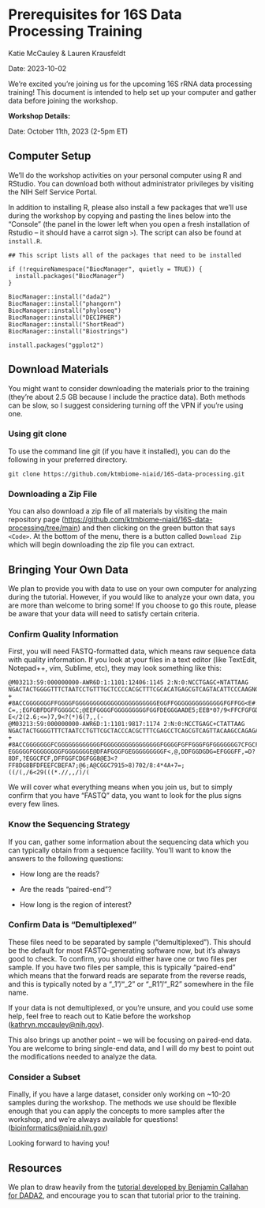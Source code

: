 Prerequisites for 16S Data Processing Training
================
Katie McCauley & Lauren Krausfeldt

Date: 2023-10-02

We’re excited you’re joining us for the upcoming 16S rRNA data
processing training! This document is intended to help set up your
computer and gather data before joining the workshop.

**Workshop Details:**

Date: October 11th, 2023 (2-5pm ET)

## Computer Setup

We’ll do the workshop activities on your personal computer using R and
RStudio. You can download both without administrator privileges by
visiting the NIH Self Service Portal.

In addition to installing R, please also install a few packages that
we’ll use during the workshop by copying and pasting the lines below
into the “Console” (the panel in the lower left when you open a fresh
installation of Rstudio – it should have a carrot sign `>`). The script
can also be found at `install.R`.

    ## This script lists all of the packages that need to be installed

    if (!requireNamespace("BiocManager", quietly = TRUE)) {
      install.packages("BiocManager")
    }

    BiocManager::install("dada2")
    BiocManager::install("phangorn")
    BiocManager::install("phyloseq")
    BiocManager::install("DECIPHER")
    BiocManager::install("ShortRead")
    BiocManager::install("Biostrings")

    install.packages("ggplot2")

## Download Materials

You might want to consider downloading the materials prior to the
training (they’re about 2.5 GB because I include the practice data).
Both methods can be slow, so I suggest considering turning off the VPN
if you’re using one.

### Using git clone

To use the command line git (if you have it installed), you can do the
following in your preferred directory.

    git clone https://github.com/ktmbiome-niaid/16S-data-processing.git

### Downloading a Zip File

You can also download a zip file of all materials by visiting the main
repository page
(<https://github.com/ktmbiome-niaid/16S-data-processing/tree/main>) and
then clicking on the green button that says `<Code>`. At the bottom of
the menu, there is a button called `Download Zip` which will begin
downloading the zip file you can extract.

## Bringing Your Own Data

We plan to provide you with data to use on your own computer for
analyzing during the tutorial. However, if you would like to analyze
your own data, you are more than welcome to bring some! If you choose to
go this route, please be aware that your data will need to satisfy
certain criteria.

### Confirm Quality Information

First, you will need FASTQ-formatted data, which means raw sequence data
with quality information. If you look at your files in a text editor
(like TextEdit, Notepad++, vim, Sublime, etc), they may look something
like this:

    @M03213:59:000000000-AWR6D:1:1101:12406:1145 2:N:0:NCCTGAGC+NTATTAAG
    NGACTACTGGGGTTTCTAATCCTGTTTGCTCCCCACGCTTTCGCACATGAGCGTCAGTACATTCCCAAGNGGCTGCCTTCGCCTTCGGTATTCCTCCACATCTCTACGCNTTTCACCGCTACACGTGGAATTCTACCCCTCCCTAAAGTACTCTAGATTCCCAGTCTGAAATGCAATTCCCAGGTTAAGCCCGGGGCTTTCACACCTCACTTAAAAATCCGCCTGCGTGCCCTTTACGCCCAGTTATTCCGATTAACGCT
    +
    #8ACCGGGGGGGFFGGGGFGGGGGGGGGGGGGGGGGGGGGGGEGGFFGGGGGGGGGGGGGGFGFFGG<E#:BFFGGGFGGGGGCGGFEFGFFGGGGG<CFFCFGGGGGG#99@FFGGEGBGGFGGF8CFFFEFGGG<=9DC>DDGGD?C=,;EGFGBFDGFFGGGGCC;@EEFGGGGFGGGGGGGGGFGGFDEGGGAADE5;EEB*07/9<FFCFGFGD@=@EDFF>7>9;C?E</2(2.6;<=)7,9<?(*)6(7,,(-
    @M03213:59:000000000-AWR6D:1:1101:9817:1174 2:N:0:NCCTGAGC+CTATTAAG
    NGACTACTGGGGTTTCTAATCCTGTTCGCTACCCACGCTTTCGAGCCTCAGCGTCAGTTACAAGCCAGAGAGCCGCTTTCGCCACAGGTGTTCCTCCATATATCTACGCATTTCACCGCTACACATGGAATTCCACTCTCCCCTCTTGCACTCAAGTTAAACAGTTTCCAAAGCAAACTATGGTTGAGCCACAGCCTTTGACTTCAGACTTATCTAACCGCCTGCGCTCGCTTTCCGCCCACTAAATCCGTATAACTCTCG
    +
    #8ACCGGGGGGGFCGGGGGGGGGGGGFGGGGGGGGGGGGGGGGFGGGGFGFFGGGFGFGGGGGGG7CFGCFFGGGGBEGGGGGGGG?EGGGGGFGGGGGGGGFGGGGGGGE@DFAFGGGFGEGGGGGGGGGF<,@,DDFGGDGDG=EFGGGFF,=D?8DF,?EGGCFCF,DFFGGFCDGFGG8@E3<?FF8DG8BFDFEEFCBEFA7;@6;A@CGGC7915>8)702/8:4*4A+7=;((/(,/6<29(((*.//,,/)/(

We will cover what everything means when you join us, but to simply
confirm that you have “FASTQ” data, you want to look for the plus signs
every few lines.

### Know the Sequencing Strategy

If you can, gather some information about the sequencing data which you
can typically obtain from a sequence facility. You’ll want to know the
answers to the following questions:

- How long are the reads?

- Are the reads “paired-end”?

- How long is the region of interest?

### Confirm Data is “Demultiplexed”

These files need to be separated by sample (“demultiplexed”). This
should be the default for most FASTQ-generating software now, but it’s
always good to check. To confirm, you should either have one or two
files per sample. If you have two files per sample, this is typically
“paired-end” which means that the forward reads are separate from the
reverse reads, and this is typically noted by a “\_1”/“\_2” or
“\_R1”/“\_R2” somewhere in the file name.

If your data is not demultiplexed, or you’re unsure, and you could use
some help, feel free to reach out to Katie before the workshop
(<kathryn.mccauley@nih.gov>).

This also brings up another point – we will be focusing on paired-end
data. You are welcome to bring single-end data, and I will do my best to
point out the modifications needed to analyze the data.

### Consider a Subset

Finally, if you have a large dataset, consider only working on \~10-20
samples during the workshop. The methods we use should be flexible
enough that you can apply the concepts to more samples after the
workshop, and we’re always available for questions!
(<bioinformatics@niaid.nih.gov>)

Looking forward to having you!

## Resources

We plan to draw heavily from the [tutorial developed by Benjamin
Callahan for DADA2](https://benjjneb.github.io/dada2/tutorial.html), and
encourage you to scan that tutorial prior to the training.
